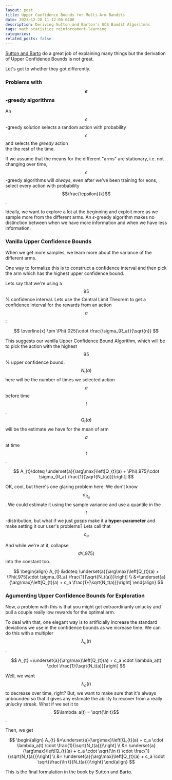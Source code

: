 ```yaml
---
layout: post
title: Upper Confidence Bounds for Multi-Arm Bandits
date: 2023-12-28 11:12:00-0400
description: Deriving Sutton and Barton's UCB Bandit Algoritmhs
tags: math statistics reinforcement-learning
categories: 
related_posts: false
---
```

[Sutton and Barto](http://incompleteideas.net/book/the-book-2nd.html) do a great job of explaining many things but 
the derivation of Upper Confidence Bounds is not great.

Let's get to whether they got differently.

### Problems with $$\epsilon$$-greedy algorithms
An $$\epsilon$$-greedy solution selects a random action with probability $$\epsilon$$ and selects the *greedy* action  
the the rest of the time.

If we assume that the means for the different "arms" are stationary, i.e. not changing over time,
$$\epsilon$$-greedy algorithms will *always*, even after we've been training for eons, select every action with probability 
$$\frac{\epsilon}{k}$$.

Ideally, we want to explore a lot at the beginning and exploit more as we sample more from the different arms. 
An $\epsilon$-greedy algorithm makes no distinction between when we have more information and
when we have less information. 

### Vanilla Upper Confidence Bounds
When we get more samples, we learn more about the variance of the different arms.

One way to formalize this is to construct a confidence interval and then pick the
arm which has the highest upper confidence bound.

Lets say that we're using a $$95$$% confidence interval. Lets use the Central Limit Theorem to get a
confidence interval for the rewards from an action $$a$$:

$$ 
\overline{x} \pm \Phi(.025)\cdot \frac{\sigma_{R_a}}{\sqrt{n}}
$$

This suggests our vanilla Upper Confidence Bound Algorithm, which will be to pick the action with the highest
$$95$$% upper confidence bound. $$N_t(a)$$ here will be the number of times we selected action $$a$$ before time $$t$$.
$$Q_t(a)$$ will be the estimate we have for the mean of arm $$a$$ at time $$t$$.

$$
A_{t}\doteq \underset{a}{\arg\max}\left[Q_{t}(a) + \Phi(.975)\cdot \sigma_{R_a} \frac{1}{\sqrt{N_t(a)}}\right]
$$

OK, cool, but there's one glaring problem here: We don't know $$\sigma_{R_a}$$.  We could estimate it using the
sample variance and use a quantile in the $$t$$-distribution, but what if we just *gasps* make it a **hyper-parameter**
and make setting it our user's problems? Lets call that $$c_a$$

And while we're at it, collapse $$\Phi(.975)$$ into the constant too.

$$
\begin{align}
A_{t} &\doteq \underset{a}{\arg\max}\left[Q_{t}(a) + \Phi(.975)\cdot \sigma_{R_a} \frac{1}{\sqrt{N_t(a)}}\right] \\
      &=\underset{a}{\arg\max}\left[Q_{t}(a) + c_a \frac{1}{\sqrt{N_t(a)}}\right]
\end{align}
$$

### Agumenting Upper Confidence Bounds for Exploration
Now, a problem with this is that you might get extraordinarily unlucky and pull a couple really low rewards for the
optimal arm.

To deal with that, one elegant way is to artificially increase the standard deviations we use in the confidence 
bounds as we increase time. We can do this with a multipler $$\lambda_a(t)$$.

$$
A_{t} =\underset{a}{\arg\max}\left[Q_{t}(a) + c_a \cdot \lambda_a(t) \cdot \frac{1}{\sqrt{N_t(a)}}\right]
$$

Well, we want $$\lambda_a(t)$$ to decrease over time, right? But, we want to make sure that it's always unbounded
so that it gives any estimate the ability to recover from a really unlucky streak. What if we set it to $$\lambda_a(t) = \sqrt{\ln t}$$.

Then, we get

$$
\begin{align}
A_{t} &=\underset{a}{\arg\max}\left[Q_{t}(a) + c_a \cdot \lambda_a(t) \cdot \frac{1}{\sqrt{N_t(a)}}\right] \\
&= \underset{a}{\arg\max}\left[Q_{t}(a) + c_a \cdot \sqrt{\ln t} \cdot \frac{1}{\sqrt{N_t(a)}}\right]  \\
&= \underset{a}{\arg\max}\left[Q_{t}(a) + c_a \cdot \sqrt{\frac{\ln t}{N_t(a)}}\right] 
\end{align}
$$

This is the final formulation in the book by Sutton and Barto.